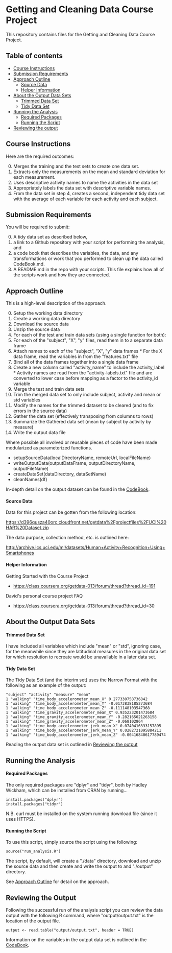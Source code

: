 # Getting and Cleaning Data Course Project

This repository contains files for the Getting and Cleaning Data Course Project.


## Table of contents

- [Course Instructions](#course-instructions)
- [Submission Requirements](#submission-requirements)
- [Approach Outline](#approach-outline)
  - [Source Data](#source-data)
  - [Helper Information](#helper-information)
- [About the Output Data Sets](#about-the-output-data-sets)
  - [Trimmed Data Set](#trimmed-data-set)
  - [Tidy Data Set](#tidy-data-set)
- [Running the Analysis](#running-the-analysis)
  - [Required Packages](#required-packages)
  - [Running the Script](#running-the-script)
- [Reviewing the output](#reviewing-the-output)

## Course Instructions

Here are the required outcomes:

0. Merges the training and the test sets to create one data set.
0. Extracts only the measurements on the mean and standard deviation for each measurement. 
0. Uses descriptive activity names to name the activities in the data set
0. Appropriately labels the data set with descriptive variable names. 
0. From the data set in step 4, creates a second, independent tidy data set with the average of each variable for each activity and each subject.


## Submission Requirements

You will be required to submit: 

0. A tidy data set as described below, 
0. a link to a Github repository with your script for performing the analysis, and
0. a code book that describes the variables, the data, and any transformations or work that you performed to clean up the data called CodeBook.md. 
0. A README.md in the repo with your scripts. This file explains how all of the scripts work and how they are connected.  


## Approach Outline

This is a high-level description of the approach. 

0. Setup the working data directory
  0. Create a working data directory
  0. Download the source data
  0. Unzip the source data
0. For each of the test and train data sets (using a single function for both):
  0. For each of the "subject", "X", "y" files, read them in to a separate data frame
  0. Attach names to each of the "subject", "X", "y" data frames
    * For the X data frame, read the variables in from the "features.txt" file
  0. Bind all of the data frames together into a single data frame
  0. Create a new column called "activity_name" to include the activity_label
    * Activity names are read from the "activity-labels.txt" file and are converted to lower case before mapping as a factor to the activity_id variable
0. Merge the test and train data sets
0. Trim the merged data set to only include subject, activity and mean or std variables
0. Modify the names for the trimmed dataset to be cleared (and to fix errors in the source data)
0. Gather the data set (effectively transposing from columns to rows)
0. Summarize the Gathered data set (mean by subject by activity by measure)
0. Write the output data file

Where possible all involved or reusable pieces of code have been made modularized as parameterized functions. 

* setupSourceData(localDirectoryName, remoteUrl, localFileName)
* writeOutputData(outputDataFrame, outputDirectoryName, outputFileName)
* createDataSet(dataDirectory, dataSetName)
* cleanNames(df)

In-depth detail on the output dataset can be found in the [CodeBook](CodeBook.md).

#### Source Data

Data for this project can be gotten from the following location:

https://d396qusza40orc.cloudfront.net/getdata%2Fprojectfiles%2FUCI%20HAR%20Dataset.zip

The data purpose, collection method, etc. is outlined here:

http://archive.ics.uci.edu/ml/datasets/Human+Activity+Recognition+Using+Smartphones

#### Helper Information

Getting Started with the Course Project

- https://class.coursera.org/getdata-013/forum/thread?thread_id=191

David's personal course project FAQ

- https://class.coursera.org/getdata-013/forum/thread?thread_id=30


## About the Output Data Sets

#### Trimmed Data Set

I have included all variables which include "mean" or "std", ignoring case, for the meanwhile since they are latitudinal measures in the original data set for which resolution to recreate would be unavailable in a later data set.

#### Tidy Data Set

The Tidy Data Set (and the interim set) uses the Narrow Format with the following as an example of the output:

    "subject" "activity" "measure" "mean"
    1 "walking" "time_body_accelerometer_mean_X" 0.277330758736842
    1 "walking" "time_body_accelerometer_mean_Y" -0.0173838185273684
    1 "walking" "time_body_accelerometer_mean_Z" -0.111148103547368
    1 "walking" "time_gravity_accelerometer_mean_X" 0.935223201473684
    1 "walking" "time_gravity_accelerometer_mean_Y" -0.282165021263158
    1 "walking" "time_gravity_accelerometer_mean_Z" -0.068102864
    1 "walking" "time_body_accelerometer_jerk_mean_X" 0.0740416333157895
    1 "walking" "time_body_accelerometer_jerk_mean_Y" 0.0282721095884211
    1 "walking" "time_body_accelerometer_jerk_mean_Z" -0.00416840617789474

Reading the output data set is outlined in [Reviewing the output](#reviewing-the-output)

## Running the Analysis

#### Required Packages

The only required packages are "dplyr" and "tidyr", both by Hadley Wickham, which can be installed from CRAN by running...

```
install.packages("dplyr")
install.packages("tidyr")
```
  
N.B. curl must be installed on the system running download.file (since it uses HTTPS).

#### Running the Script

To use this script, simply source the script using the following:

```
source("run_analysis.R")
```

The script, by default, will create a "./data" directory, download and unzip the source data and then create and write the output to and "./output" directory.

See [Approach Outline](#approach-outline) for detail on the approach.

## Reviewing the Output

Following the successful run of the analysis script you can review the data output with the following R command, where "output/output.txt" is the location of the output file.

```
output <- read.table("output/output.txt", header = TRUE)
```

Information on the variables in the output data set is outlined in the [CodeBook](CodeBook.md).
